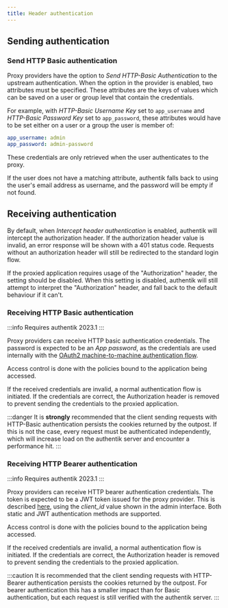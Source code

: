 ```yaml
---
title: Header authentication
---
```


## Sending authentication

### Send HTTP Basic authentication

Proxy providers have the option to _Send HTTP-Basic Authentication_ to the upstream authentication. When the option in the provider is enabled, two attributes must be specified. These attributes are the keys of values which can be saved on a user or group level that contain the credentials.

For example, with _HTTP-Basic Username Key_ set to `app_username` and _HTTP-Basic Password Key_ set to `app_password`, these attributes would have to be set either on a user or a group the user is member of:

```yaml
app_username: admin
app_password: admin-password
```

These credentials are only retrieved when the user authenticates to the proxy.

If the user does not have a matching attribute, authentik falls back to using the user's email address as username, and the password will be empty if not found.

## Receiving authentication

By default, when _Intercept header authentication_ is enabled, authentik will intercept the authorization header. If the authorization header value is invalid, an error response will be shown with a 401 status code. Requests without an authorization header will still be redirected to the standard login flow.

If the proxied application requires usage of the "Authorization" header, the setting should be disabled. When this setting is disabled, authentik will still attempt to interpret the "Authorization" header, and fall back to the default behaviour if it can't.

### Receiving HTTP Basic authentication

:::info
Requires authentik 2023.1
:::

Proxy providers can receive HTTP basic authentication credentials. The password is expected to be an _App password_, as the credentials are used internally with the [OAuth2 machine-to-machine authentication flow](../oauth2/client_credentials.md).

Access control is done with the policies bound to the application being accessed.

If the received credentials are invalid, a normal authentication flow is initiated. If the credentials are correct, the Authorization header is removed to prevent sending the credentials to the proxied application.

:::danger
It is **strongly** recommended that the client sending requests with HTTP-Basic authentication persists the cookies returned by the outpost. If this is not the case, every request must be authenticated independently, which will increase load on the authentik server and encounter a performance hit.
:::

### Receiving HTTP Bearer authentication

:::info
Requires authentik 2023.1
:::

Proxy providers can receive HTTP bearer authentication credentials. The token is expected to be a JWT token issued for the proxy provider. This is described [here](../oauth2/client_credentials.md), using the _client_id_ value shown in the admin interface. Both static and JWT authentication methods are supported.

Access control is done with the policies bound to the application being accessed.

If the received credentials are invalid, a normal authentication flow is initiated. If the credentials are correct, the Authorization header is removed to prevent sending the credentials to the proxied application.

:::caution
It is recommended that the client sending requests with HTTP-Bearer authentication persists the cookies returned by the outpost. For bearer authentication this has a smaller impact than for Basic authentication, but each request is still verified with the authentik server.
:::
